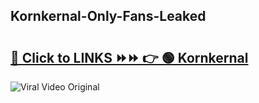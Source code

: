 
 ## Kornkernal-Only-Fans-Leaked

# <h2><a href="https://clipsfans.com/Kornkernal&ref=git">🔗 Click to LINKS ⏩⏩ 👉 🟢 Kornkernal </a></h2>

<a href="https://clipsfans.com/Kornkernal&ref=git" rel="nofollow" data-target="animated-image.originalLink"><img src="https://i.ibb.co.com/xMMVF88/686577567.gif" alt="Viral Video Original" style="max-width: 100%; display: inline-block;" data-target="animated-image.originalImage"></a>

